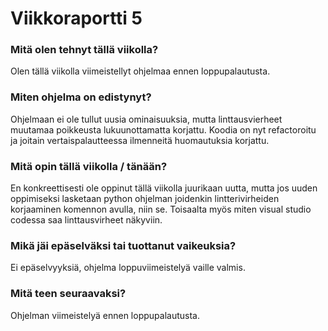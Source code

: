 # Viikkoraportti 5

### Mitä olen tehnyt tällä viikolla?
Olen tällä viikolla viimeistellyt ohjelmaa ennen loppupalautusta.

### Miten ohjelma on edistynyt?
Ohjelmaan ei ole tullut uusia ominaisuuksia, mutta linttausvierheet muutamaa poikkeusta lukuunottamatta korjattu. Koodia on nyt refactoroitu ja joitain vertaispalautteessa ilmenneitä huomautuksia korjattu.

### Mitä opin tällä viikolla / tänään?
En konkreettisesti ole oppinut tällä viikolla juurikaan uutta, mutta jos uuden oppimiseksi lasketaan python ohjelman joidenkin lintterivirheiden korjaaminen komennon avulla, niin se. Toisaalta myös miten visual studio codessa saa linttausvirheet näkyviin.

### Mikä jäi epäselväksi tai tuottanut vaikeuksia?
Ei epäselvyyksiä, ohjelma loppuviimeistelyä vaille valmis.

### Mitä teen seuraavaksi?
Ohjelman viimeistelyä ennen loppupalautusta.